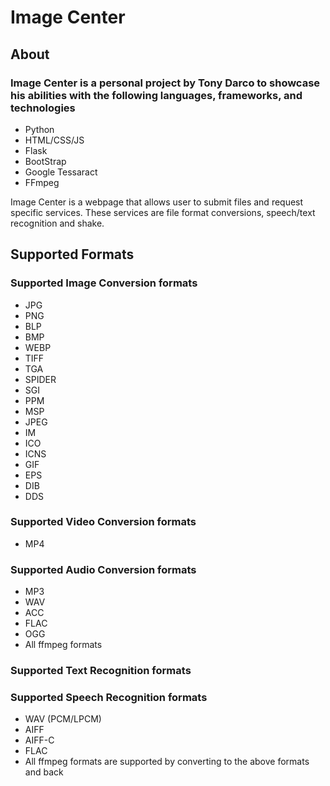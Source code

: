 # Image Center

## About
### Image Center is a personal project by Tony Darco to showcase his abilities with the following languages, frameworks, and technologies

- Python
- HTML/CSS/JS
- Flask
- BootStrap
- Google Tessaract
- FFmpeg

Image Center is a webpage that allows user to submit files and request specific services. These services are file format conversions, speech/text recognition and shake.

## Supported Formats

### Supported Image Conversion formats
- JPG
- PNG
- BLP
- BMP
- WEBP
- TIFF
- TGA
- SPIDER
- SGI
- PPM
- MSP
- JPEG
- IM
- ICO
- ICNS
- GIF
- EPS
- DIB
- DDS
### Supported Video Conversion formats
- MP4
### Supported Audio Conversion formats
- MP3
- WAV
- ACC
- FLAC
- OGG
- All ffmpeg formats

### Supported Text Recognition formats
### Supported Speech Recognition formats
- WAV (PCM/LPCM)
- AIFF
- AIFF-C
- FLAC
- All ffmpeg formats are supported by converting to the above formats and back 